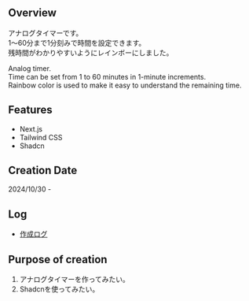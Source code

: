 ## Overview

アナログタイマーです。  
1～60分まで1分刻みで時間を設定できます。  
残時間がわかりやすいようにレインボーにしました。

Analog timer.  
Time can be set from 1 to 60 minutes in 1-minute increments.  
Rainbow color is used to make it easy to understand the remaining time.

## Features

- Next.js
- Tailwind CSS
- Shadcn

## Creation Date

2024/10/30 -

## Log

- [作成ログ](./MakeLog.md)

## Purpose of creation

1. アナログタイマーを作ってみたい。
2. Shadcnを使ってみたい。
